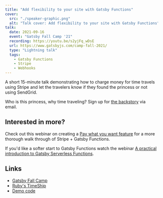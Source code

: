 ```yaml
---
title: "Add flexibility to your site with Gatsby Functions"
cover:
  src: "./speaker-graphic.png"
  alt: "Talk cover: Add flexibility to your site with Gatsby Functions"
talk:
  date: 2021-09-16
  event: "Gatsby Fall Camp '21"
  recording: https://youtu.be/s2yjFq_wDsE
  url: https://www.gatsbyjs.com/camp-fall-2021/
  type: "Lightning talk"
  tags:
    - Gatsby Functions
    - Stripe
    - Webhooks
---
```


A short 15-minute talk demonstrating how to charge money for time travels using Stripe and let the travelers know if they found the princess or not using SendGrid.

Who is this princess, why time traveling? Sign up for [the backstory](/ruby) via email.

## Interested in more?

Check out this webinar on creating a [Pay what you want feature](https://www.crowdcast.io/e/get-paid-through-a) for a more thorough walk through of Stripe + Gatsby Functions.

If you'd like a softer start to Gatsby Functions watch the webinar [A practical introduction to Gatsby Serverless Functions](https://www.crowdcast.io/e/a-practical-introduction).

## Links

- [Gatsby Fall Camp](https://www.gatsbyjs.com/camp-fall-2021/)
- [Ruby's TimeShip](/ruby)
- [Demo code](https://github.com/queen-raae/gatsby-fall-camp-2021)
